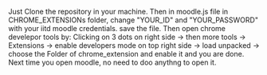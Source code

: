 Just Clone the repository in your machine.
Then in moodle.js file in CHROME_EXTENSIONs folder, change "YOUR_ID" and "YOUR_PASSWORD" with your iitd moodle credentials.
save the file.
Then open chrome develepor tools by:
Clicking on 3 dots on right side -> then more tools -> Extensions -> enable developers mode on top right side -> load unpacked -> choose the Folder of chrome_extension and enable it and you are done.
Next time you open moodle, no need to doo anythng to open it.

